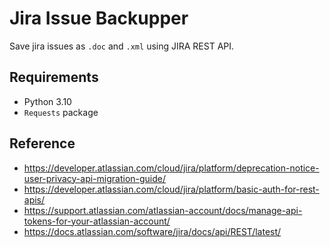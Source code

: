 # Jira Issue Backupper

Save jira issues as `.doc` and `.xml` using JIRA REST API.

## Requirements
- Python 3.10
- `Requests` package

## Reference
- https://developer.atlassian.com/cloud/jira/platform/deprecation-notice-user-privacy-api-migration-guide/
- https://developer.atlassian.com/cloud/jira/platform/basic-auth-for-rest-apis/
- https://support.atlassian.com/atlassian-account/docs/manage-api-tokens-for-your-atlassian-account/
- https://docs.atlassian.com/software/jira/docs/api/REST/latest/
